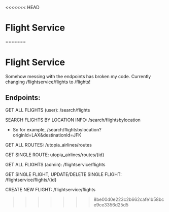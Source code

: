 <<<<<<< HEAD
# Flight Service
=======
# Flight Service

Somehow messing with the endpoints has broken my code. Currently changing /flightservice/flights to /flights!

## Endpoints:

GET ALL FLIGHTS (user): /search/flights

SEARCH FLIGHTS BY LOCATION INFO: /search/flightsbylocation
- So for example, /search/flightsbylocation?originId=LAX&destinationId=JFK

GET ALL ROUTES: /utopia_airlines/routes

GET SINGLE ROUTE: utopia_airlines/routes/{id}

GET ALL FLIGHTS (admin): /flightservice/flights

GET SINGLE FLIGHT, UPDATE/DELETE SINGLE FLIGHT: /flightservice/flights/{id}

CREATE NEW FLIGHT: /flightservice/flights
>>>>>>> 8be00d0e223c2b662cafe1b58bce9ce3356d25d5
